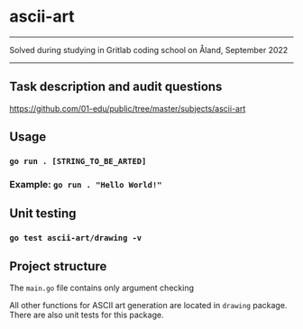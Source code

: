 # ascii-art
---
Solved during studying in Gritlab coding school on Åland, September 2022

---

## Task description and audit questions

https://github.com/01-edu/public/tree/master/subjects/ascii-art

## Usage

### `go run . [STRING_TO_BE_ARTED]`

### Example: `go run . "Hello World!"`

## Unit testing

### `go test ascii-art/drawing -v`

## Project structure


The `main.go` file contains only argument checking


All other functions for ASCII art generation are located in `drawing` package. There are also unit tests for this package.
